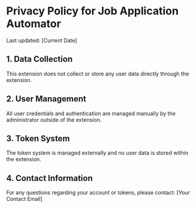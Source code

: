    # Privacy Policy for Job Application Automator

   Last updated: [Current Date]

   ## 1. Data Collection
   This extension does not collect or store any user data directly through the extension.

   ## 2. User Management
   All user credentials and authentication are managed manually by the administrator outside of the extension.

   ## 3. Token System
   The token system is managed externally and no user data is stored within the extension.

   ## 4. Contact Information
   For any questions regarding your account or tokens, please contact:
   [Your Contact Email]
